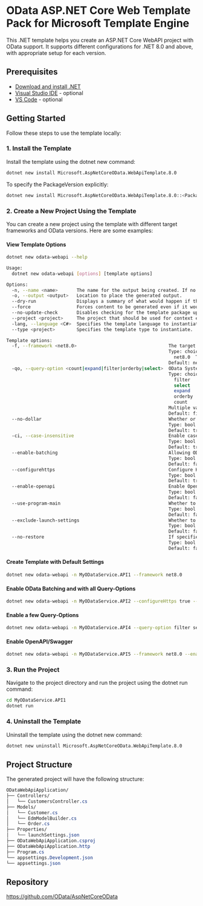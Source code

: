 # OData ASP.NET Core Web Template Pack for Microsoft Template Engine
This .NET template helps you create an ASP.NET Core WebAPI project with OData support. It supports different configurations for .NET 8.0 and above, with appropriate setup for each version.

## Prerequisites

- [Download and install .NET](https://dotnet.microsoft.com/en-us/download)
- [Visual Studio IDE](https://visualstudio.microsoft.com/#vs-section) - optional
- [VS Code](https://visualstudio.microsoft.com/#vscode-section) - optional

## Getting Started

Follow these steps to use the template locally:

### 1. Install the Template

Install the template using the dotnet new command:

```bash
dotnet new install Microsoft.AspNetCoreOData.WebApiTemplate.8.0
```

To specify the PackageVersion explicitly:

```bash
dotnet new install Microsoft.AspNetCoreOData.WebApiTemplate.8.0::<PackageVersion>
```

### 2. Create a New Project Using the Template

You can create a new project using the template with different target frameworks and OData versions. Here are some examples:

#### View Template Options

```bash
dotnet new odata-webapi --help
```

```bash
Usage:
  dotnet new odata-webapi [options] [template options]

Options:
  -n, --name <name>       The name for the output being created. If no name is specified, the name of the output directory is used.
  -o, --output <output>   Location to place the generated output.
  --dry-run               Displays a summary of what would happen if the given command line were run if it would result in a template creation.
  --force                 Forces content to be generated even if it would change existing files.
  --no-update-check       Disables checking for the template package updates when instantiating a template.
  --project <project>     The project that should be used for context evaluation.
  -lang, --language <C#>  Specifies the template language to instantiate.
  --type <project>        Specifies the template type to instantiate.

Template options:
  -f, --framework <net8.0>                                  The target framework for the project.
                                                            Type: choice
                                                              net8.0  Target net8.0
                                                            Default: net8.0
  -qo, --query-option <count|expand|filter|orderby|select>  OData System Query Options.
                                                            Type: choice
                                                              filter   Enable $filter query option
                                                              select   Enable $select query option
                                                              expand   Enable $expand query option
                                                              orderby  Enable $orderby query option
                                                              count    Enable $count query option
                                                            Multiple values are allowed: True
                                                            Default: filter|select|expand|orderby|count
  --no-dollar                                               Whether or not the OData system query options should be prefixed with '$'
                                                            Type: bool
                                                            Default: true
  -ci, --case-insensitive                                   Enable case insensitive for the controller/action property name in conventional routing
                                                            Type: bool
                                                            Default: true
  --enable-batching                                         Allowing OData batching
                                                            Type: bool
                                                            Default: false
  --configurehttps                                          Configure HTTPS
                                                            Type: bool
                                                            Default: true
  --enable-openapi                                          Enable OpenAPI (Swagger) support
                                                            Type: bool
                                                            Default: false
  --use-program-main                                        Whether to generate an explicit Program class and Main method instead of top-level statements.
                                                            Type: bool
                                                            Default: false
  --exclude-launch-settings                                 Whether to exclude launchSettings.json in the generated template.
                                                            Type: bool
                                                            Default: false
  --no-restore                                              If specified, skips the automatic restore of the project on create.
                                                            Type: bool
                                                            Default: false
```

#### Create Template with Default Settings

```bash
dotnet new odata-webapi -n MyODataService.API1 --framework net8.0
```

#### Enable OData Batching and with all Query-Options

```bash
dotnet new odata-webapi -n MyODataService.API2 --configureHttps true --enable-batching true
```

#### Enable a few Query-Options

```bash
dotnet new odata-webapi -n MyODataService.API4 --query-option filter select expand
```

#### Enable OpenAPI/Swagger

```bash
dotnet new odata-webapi -n MyODataService.API5 --framework net8.0 --enable-openapi true
```

### 3. Run the Project

Navigate to the project directory and run the project using the dotnet run command:

```bash
cd MyODataService.API1
dotnet run
```

### 4. Uninstall the Template

Uninstall the template using the dotnet new command:

```bash
dotnet new uninstall Microsoft.AspNetCoreOData.WebApiTemplate.8.0
```

## Project Structure

The generated project will have the following structure:

```css
ODataWebApiApplication/
├── Controllers/
│   └── CustomersController.cs
├── Models/
│   └── Customer.cs
│   └── EdmModelBuilder.cs
│   └── Order.cs
├── Properties/
│   └── launchSettings.json
├── ODataWebApiApplication.csproj
├── ODataWebApiApplication.http
├── Program.cs
└── appsettings.Development.json
└── appsettings.json
```

## Repository

https://github.com/OData/AspNetCoreOData

